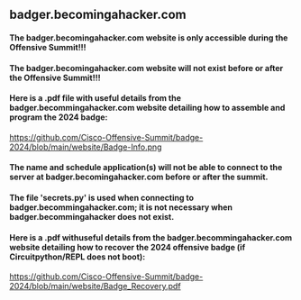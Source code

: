 ## badger.becomingahacker.com

#### The badger.becomingahacker.com website is only accessible during the Offensive Summit!!!

#### The badger.becomingahacker.com website will not exist before or after the Offensive Summit!!! 

#### Here is a .pdf file with useful details from the badger.becommingahacker.com website detailing how to assemble and program the 2024 badge:

https://github.com/Cisco-Offensive-Summit/badge-2024/blob/main/website/Badge-Info.png

#### The name and schedule application(s) will not be able to connect to the server at badger.becomingahacker.com before or after the summit.  

#### The file 'secrets.py' is used when connecting to badger.becommingahacker.com; it is not necessary when badger.becommingahacker does not exist. 

#### Here is a .pdf withuseful details from the badger.becommingahacker.com website detailing how to recover the 2024 offensive badge (if Circuitpython/REPL does not boot):  

https://github.com/Cisco-Offensive-Summit/badge-2024/blob/main/website/Badge_Recovery.pdf






